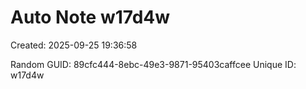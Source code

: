 ﻿# Auto Note w17d4w
Created: 2025-09-25 19:36:58

Random GUID: 89cfc444-8ebc-49e3-9871-95403caffcee
Unique ID: w17d4w
